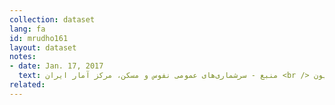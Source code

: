 ```yaml
---
collection: dataset
lang: fa
id: mrudho161
layout: dataset
notes: 
- date: Jan. 17, 2017
  text: منبع - سرشماری‌های عمومی نفوس و مسکن، مرکز آمار ایران <br /> واحد - میلیون
related:
---
```

